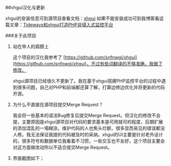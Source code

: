 ##xhgui汉化与更新


xhgui的安装信息可到源项目查看文档：[xhgui](https://github.com/perftools/xhgui)  如果不能安装成功可到我博客看这篇文章：[Tideways和xhgui打造PHP非侵入式监控平台](http://blog.it2048.cn/article_tideways-xhgui.html) 

###关于此项目

1. 站在举人的肩膀上

	这个项目的汉化我参考了 [https://github.com/snfnwgi/xhgui](https://github.com/snfnwgi/xhgui)，不过有些词翻译的不够准确，我做了修改。
	
	xhgui源项目已经很久不更新了。我在基于xhgui搭建PHP监控平台的过程中遇到很多问题，自己对PHP和前端都还算了解，打算边修边优化并将更新的代码开源。
	
2. 为什么不直接在源项目提交Merge Request？

	我会将一些基本的语法Bug修复后提交Merge Request。但汉化的修改不会提，主要原因是xhgui源项目对代码的要求基本是可用就可的程度，后期扩展的添加混乱的一塌糊涂。维护代码的人也焦头烂额，很多显而易见的错误都没人修。我无法保证我提的代码被及时的采纳。xhgui的UI主要是针对老外设计的，很多符号和数据单位我看着不习惯，一些交互也不友好，这个项目主要会对这方面做改动所以不适合提交Merge Request。

3. 界面截图如下；
	
